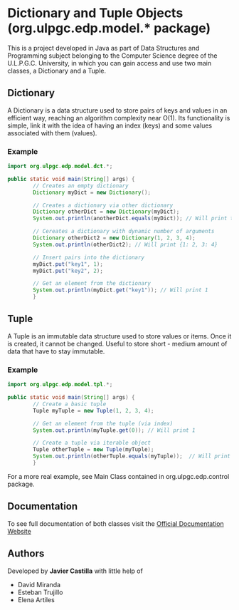 # Dictionary and Tuple Objects (org.ulpgc.edp.model.* package)

This is a project developed in Java as part of Data Structures and Programming subject belonging to the Computer Science degree
of the U.L.P.G.C. University, in which you can gain access and use two main classes, a Dictionary and a Tuple.

## Dictionary

A Dictionary is a data structure used to store pairs of keys and values in an efficient way, reaching an algorithm
complexity near O(1). Its functionality is simple, link it with the idea of having an index (keys) and some values
associated with them (values).

### Example

```java
import org.ulpgc.edp.model.dct.*;

public static void main(String[] args) {
        // Creates an empty dictionary
        Dictionary myDict = new Dictionary();

        // Creates a dictionary via other dictionary
        Dictionary otherDict = new Dictionary(myDict);
        System.out.println(anotherDict.equals(myDict)); // Will print true

        // Cereates a dictionary with dynamic number of arguments
        Dictionary otherDict2 = new Dictionary(1, 2, 3, 4);
        System.out.println(otherDict2); // Will print {1: 2, 3: 4}

        // Insert pairs into the dictionary
        myDict.put("key1", 1);
        myDict.put("key2", 2);

        // Get an element from the dictionary
        System.out.println(myDict.get("key1")); // Will print 1
        }
```

## Tuple

A Tuple is an immutable data structure used to store values or items. Once it is created, it cannot be changed.
Useful to store short - medium amount of data that have to stay immutable.

### Example

```java
import org.ulpgc.edp.model.tpl.*;

public static void main(String[] args) {
        // Create a basic tuple
        Tuple myTuple = new Tuple(1, 2, 3, 4);

        // Get an element from the tuple (via index)
        System.out.println(myTuple.get(0)); // Will print 1

        // Create a tuple via iterable object
        Tuple otherTuple = new Tuple(myTuple);
        System.out.println(otherTuple.equals(myTuple));  // Will print true
        }
```

For a more real example, see Main Class contained in org.ulpgc.edp.control package.

## Documentation

To see full documentation of both classes visit the [Official Documentation Website](https://javier-castilla.github.io/Python-Dictionary-Implementation/)

## Authors

Developed by **Javier Castilla** with little help of
- David Miranda
- Esteban Trujillo
- Elena Artiles
